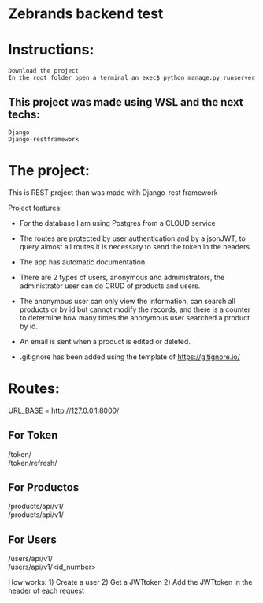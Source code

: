 # Zebrands backend test

# Instructions:
    Download the project
    In the root folder open a terminal an exec$ python manage.py runserver

## This project was made using WSL and the next techs:
    Django
    Django-restframework

# The project:

This is REST project than was made with Django-rest framework

Project features:

- For the database I am using Postgres from a CLOUD service

- The routes are protected by user authentication and by a jsonJWT, to query almost all routes it is necessary to send the token in the headers.

- The app has automatic documentation

- There are 2 types of users, anonymous and administrators, the administrator user can do CRUD of products and users.

- The anonymous user can only view the information, can search all products or by id but cannot modify the records, and there is a counter to determine how many times the anonymous user searched a product by id.

- An email is sent when a product is edited or deleted.

- .gitignore has been added using the template of https://gitignore.io/

# Routes:

URL_BASE = http://127.0.0.1:8000/

## For Token

/token/              
/token/refresh/         
                          
## For Productos   

/products/api/v1/       
/products/api/v1/<uuid>  

## For Users

/users/api/v1/                 
/users/api/v1/<id_number>  

How works:
    1) Create a user
    2) Get a JWTtoken
    2) Add the JWTtoken in the header of each request